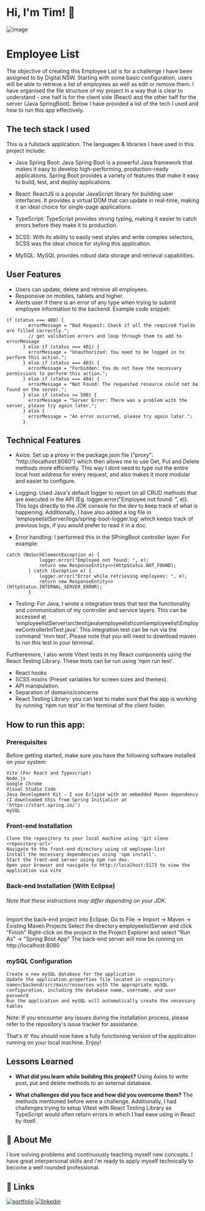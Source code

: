 # Hi, I'm Tim! 👋

![image](https://user-images.githubusercontent.com/102727510/218339179-c7af7e50-be99-44a2-8e5e-24e0d6f8590a.png)

# Employee List

The objective of creating this Employee List is for a challenge I have been assigned to by Digital.NSW. Starting with some basic configuration, users will be able to retrieve a list of employees as well as edit or remove them. I have organised the file structure of my project in a way that is clear to understand - one half is for the client side (React) and the other half for the server (Java SpringBoot). Below I have provided a list of the tech I used and how to run this app effectively.


## The tech stack I used
This is a fullstack application. The languages & libraries I have used in this project include:
- Java Spring Boot:
Java Spring Boot is a powerful Java framework that makes it easy to develop high-performing, production-ready applications. Spring Boot provides a variety of features that make it easy to build, test, and deploy applications.

- React:
ReactJS is a popular JavaScript library for building user interfaces. It provides a virtual DOM that can update in real-time, making it an ideal choice for single-page applications.

- TypeScript:
TypeScript provides strong typing, making it easier to catch errors before they make it to production. 

- SCSS:
With its ability to easily nest styles and write complex selectors, SCSS was the ideal choice for styling this application.

- MySQL:
MySQL provides robust data storage and retrieval capabilities.


## User Features

- Users can update, delete and retreive all employees.
- Responsive on mobiles, tablets and higher.
- Alerts user if there is an error of any type when trying to submit employee information to the backend. Example code snippet: 

```
if (status === 400) {
        errorMessage = "Bad Request: Check if all the required fields are filled correctly.";
        // get validation errors and loop through them to add to errorMessage
      } else if (status === 401) {
        errorMessage = "Unauthorized: You need to be logged in to perform this action.";
      } else if (status === 403) {
        errorMessage = "Forbidden: You do not have the necessary permissions to perform this action.";
      } else if (status === 404) {
        errorMessage = "Not Found: The requested resource could not be found on the server.";
      } else if (status >= 500) {
        errorMessage = "Server Error: There was a problem with the server, please try again later.";
      } else {
        errorMessage = "An error occurred, please try again later.";
      }
```

## Technical Features
- Axios:
Set up a proxy in the package.json file ("proxy": "http://localhost:8080") which then allows me to use Get, Put and Delete methods more efficiently. This way I dont need to type out the entire local host address for every request, and also makes it more modular and easier to configure.

- Logging:
 Used Java's default logger to report on all CRUD methods that are executed in the API (Eg. logger.error("Employee not found: ", e)). This logs directly to the JDK console for the dev to keep track of what is happening. Additionally, I have also added a log file in 'employeelistServer/logs/spring-boot-logger.log' which keeps track of previous logs, if you would prefer to read it in a doc.

- Error handling:
I performed this in the SPringBoot controller layer. For example: 
```
catch (NoSuchElementException e) {
            logger.error("Employee not found: ", e);
            return new ResponseEntity<>(HttpStatus.NOT_FOUND);
        } catch (Exception e) {
            logger.error("Error while retrieving employees: ", e);
            return new ResponseEntity<>(HttpStatus.INTERNAL_SERVER_ERROR);
        }
```

- Testing:
For Java, I wrote a integration tests that test the functionality and communication of my controller and service layers. This can be accessed at 'employeelistServer\src\test\java\employeelist\com\employeelist\EmployeeControllerIntTest.java'. This integration test can be run via the command 'mvn test'. Please note that you will need to download maven to run this test in your terminal.

Furtheremore, I also wrote Vitest tests in my React components using the React Testing Library. These tests can be run using 'npm run test'.

- React hooks 
- SCSS mixins (Preset variables for screen sizes and themes).
- API manipulation.
- Separation of domains/concerns
- React Testing Library:
 you can test to make sure that the app is working by running 'npm run test' in the terminal of the client folder.


## How to run this app:
### Prerequisites

Before getting started, make sure you have the following software installed on your system:

    Vite (For React and Typescript)
    Node.js
    Google Chrome
    Visual Studio Code
    Java Development Kit - I use Eclipse with an embedded Maven dependency (I downloaded this from Spring Initializr at 'https://start.spring.io/')
    mySQL

### Front-end Installation

    Clone the repository to your local machine using 'git clone <repository-url>'
    Navigate to the front-end directory using cd employee-list
    Install the necessary dependencies using 'npm install'.
    Start the front-end server using npm run dev.
    Open your browser and navigate to http://localhost:5173 to view the application via vite

### Back-end Installation (With Eclipse)
######    Note that these instructions may differ depending on your JDK.

   Import the back-end project into Eclipse:
    Go to File -> Import -> Maven -> Existing Maven Projects
    Select the directory employeelistServer and click "Finish"
    Right-click on the project in the Project Explorer and select "Run As" -> "Spring Boot App"
    The back-end server will now be running on http://localhost:8080

### mySQL Configuration

    Create a new mySQL database for the application
    Update the application.properties file located in <repository-name>/backend/src/main/resources with the appropriate mySQL configuration, including the database name, username, and user password
    Run the application and mySQL will automatically create the necessary tables

Note: If you encounter any issues during the installation process, please refer to the repository's issue tracker for assistance.

That's it! You should now have a fully functioning version of the application running on your local machine. Enjoy!


## Lessons Learned

- **What did you learn while building this project?**
Using Axios to write post, put and delete methods to an external database.

- **What challenges did you face and how did you overcome them?**
The methods mentioned before were a challenge. Additionally, I had challenges trying to setup Vitest with React Testing Library as TypeScript would often return errors in which I had ease using in React by itself.

## 🚀 About Me

I love solving problems and continuously teaching myself new concepts. I have great interpersonal skills and i'm ready to apply myself technically to become a well rounded professional.


## 🔗 Links
[![portfolio](https://img.shields.io/badge/my_portfolio-000?style=for-the-badge&logo=ko-fi&logoColor=white)](https://tim-mclennan.github.io/My-Portfolio/#)
[![linkedin](https://img.shields.io/badge/linkedin-0A66C2?style=for-the-badge&logo=linkedin&logoColor=white)](https://www.linkedin.com/in/tim-mclennan-0563341aa/)

